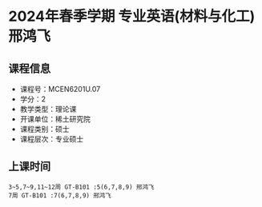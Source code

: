 # 2024年春季学期 专业英语(材料与化工) 邢鸿飞






## 课程信息

- 课程号：MCEN6201U.07
- 学分：2
- 教学类型：理论课
- 开课单位：稀土研究院
- 课程类别：硕士
- 课程层次：专业硕士

## 上课时间

```
3~5,7~9,11~12周 GT-B101 :5(6,7,8,9) 邢鸿飞
7周 GT-B101 :7(6,7,8,9) 邢鸿飞
```

